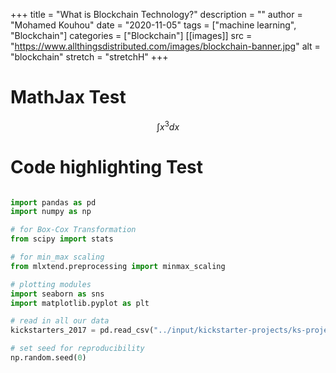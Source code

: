 +++
title = "What is Blockchain Technology?"
description = ""
author = "Mohamed Kouhou"
date = "2020-11-05"
tags = ["machine learning", "Blockchain"]
categories = ["Blockchain"]
[[images]]
  src = "https://www.allthingsdistributed.com/images/blockchain-banner.jpg"
  alt = "blockchain"
  stretch = "stretchH"
+++


# MathJax Test 

$$\int x^3 dx$$

# Code highlighting Test 

```python

import pandas as pd
import numpy as np

# for Box-Cox Transformation
from scipy import stats

# for min_max scaling
from mlxtend.preprocessing import minmax_scaling

# plotting modules
import seaborn as sns
import matplotlib.pyplot as plt

# read in all our data
kickstarters_2017 = pd.read_csv("../input/kickstarter-projects/ks-projects-201801.csv")

# set seed for reproducibility
np.random.seed(0)

```